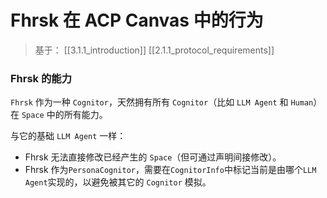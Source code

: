 # Fhrsk 在 ACP Canvas 中的行为

> 基于： [[3.1.1_introduction]] [[2.1.1_protocol_requirements]]

### Fhrsk 的能力
`Fhrsk` 作为一种 `Cognitor`，天然拥有所有 `Cognitor`（比如 `LLM Agent` 和 `Human`） 在 `Space` 中的所有能力。

与它的基础 `LLM Agent` 一样：
* Fhrsk 无法直接修改已经产生的 `Space`（但可通过声明间接修改）。
* Fhrsk 作为`PersonaCognitor`，需要在`CognitorInfo`中标记当前是由哪个`LLM Agent`实现的，以避免被其它的 `Cognitor` 模拟。